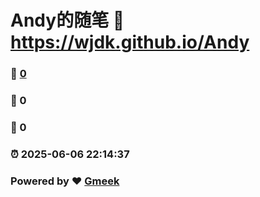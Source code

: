 # Andy的随笔 :link: https://wjdk.github.io/Andy 
### :page_facing_up: [0](https://wjdk.github.io/Andy/tag.html) 
### :speech_balloon: 0 
### :hibiscus: 0 
### :alarm_clock: 2025-06-06 22:14:37 
### Powered by :heart: [Gmeek](https://github.com/Meekdai/Gmeek)
